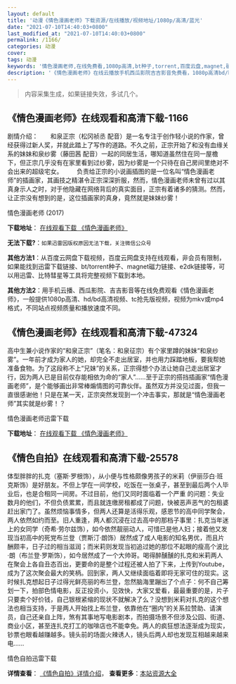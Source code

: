 ```yaml
---
layout: default
title: '动漫《情色漫画老师》下载资源/在线播放/视频地址/1080p/高清/蓝光'
date: "2021-07-10T14:40:03+0800"
last_modified_at: "2021-07-10T14:40:03+0800"
permalink: /1166/
categories: 动漫
cover:
tags: 动漫
keywords: '情色漫画老师,在线免费看,1080p高清,bt种子,torrent,百度云盘,magnet,磁力链,迅雷下载资源'
description: '《情色漫画老师》在线云播放手机西瓜影院吉吉影音免费看，1080p高清bd/hd未删减完整版和tc抢先枪版，mkv/mp4格式，附带bt/torrent种子、magnet/磁力链、百度云盘、网盘资源迅雷下载链接'
---
```


>内容采集生成，如果链接失效，多试几个。


## 《情色漫画老师》在线观看和高清下载-1166

剧情介绍：　　和泉正宗（松冈祯丞 配音）是一名专注于创作轻小说的作家，曾经获得过新人奖，并就此踏上了写作的道路。不久之前，正宗开始了和没有血缘关系的妹妹和泉纱雾（藤田茜 配音）一起的同居生活，哪知道虽然住在同一屋檐下，但正宗几乎没有在家里看到过纱雾，因为纱雾是一个只待在自己房间里绝对不会出来的超级宅女。 　　负责给正宗的小说画插图的是一位名叫“情色漫画老师”的插画家，其画技之精湛令正宗深深折服，然而，情色漫画老师未曾有过以其真身示人之时，对于他隐藏在网络背后的真实面目，正宗有着诸多的猜测。然而，让正宗没有想到的是，这位插画家的真身，竟然就是妹妹纱雾！


情色漫画老师 (2017)

**下载地址**： [在线观看下载 《情色漫画老师》](https://www.btbtdy.me/btdy/dy10632.html) 


**无法下载?**：`如果迅雷因版权原因无法下载，关注微信公众号 `

**其他方法1**：从百度云网盘下载视频，百度云网盘支持在线观看，非会员有限制，如果能找到迅雷下载链接、bt/torrent种子、magnet磁力链接、e2dk链接等，可以用迅雷、比特彗星等工具将完整视频下载到本地。

**其他方法2**：用手机云播、西瓜影院、吉吉影音等在线免费观看《情色漫画老师》，一般提供1080p高清、hd/bd高清视频、tc抢先版视频，视频为mkv或mp4格式，不同站点视频质量和播放速度不同。


## 《情色漫画老师》在线观看和高清下载-47324

高中生兼小说作家的“和泉正宗”（笔名：和泉征宗）有个家里蹲的妹妹“和泉纱雾”。一年前才成为家人的她，却完全不走出居室，并也用力踩踏地板，要我帮她准备食物。为了这段称不上“兄妹”的关系，正宗得想个办法让她自己走出居室才行，因为两人已是目前仅存能相依为命的“家人”……至于正宗的搭挡插画家“情色漫画老师”，是个能够画出非常棒煽情图的可靠伙伴。虽然双方并没见过面，但我一直很感谢他！只是在某一天，正宗突然发现到一个冲击事实，那就是“情色漫画老师”其实就是纱雾！？


情色漫画老师迅雷下载

**下载地址**： [在线观看下载 《情色漫画老师》](https://www.993dy.com//vod-detail-id-25963.html) 


## 《情色自拍》在线观看和高清下载-25578

体型胖胖的扎克（塞斯·罗根饰），从小便与性格颇像男孩子的米莉（伊丽莎白&middot;班克斯饰）是好朋友。不但上学在一间学校，吃饭在一张桌子，甚至到最后两个人毕业后，也是合租同一间房。不过目前，他们又同时面临着一个严重 的问题：失业数月的他们，不但负债累累，而且就连缴房租都成了问题，快被恶声恶气的包租婆赶出家门了。虽然烦恼事情多，但两人还算是活得乐观，感恩节的高中同学聚会，两人依然如约而至。旧人重逢，两人都沉浸在过去高中的那档子事里：扎克当年迷上的女同学（奇希·劳尔兹饰），如今依然靓丽动人，可惜已是他人妇；接着他又发现当初高中的死党布兰登（贾斯汀·朗饰）居然成了成人电影的知名男优，而且片酬颇丰，日子过的相当滋润；而米莉则发现当初追过她的那位不起眼的瘦高个波比&middot;朗（布兰登&middot;罗斯饰），如今居然成了一个大帅哥。喝得醉醺醺的扎克和米莉两人在聚会上各自丑态百出，更要命的是整个过程还被人拍了下来，上传到Youtube，成为了这次聚会最大的笑柄。回到家，两人又继续面临着即将无家可住的现实。这时候扎克想起日子过得光鲜亮丽的布兰登，忽然脑海里蹦出了个点子：何不自己筹划一下，拍部色情电影，反正投资小，见效快，大家又爱看，最最重要的是，片子只要卖个好价钱，自己银根紧缩的现状不就解决了么？没想到米莉对扎克的这个想法也相当支持，于是两人开始找上布兰登，依靠他在&ldquo;圈内”的关系拉赞助、请演员，自己还亲自上阵，煞有其事地写电影剧本，而拍摄场景不但涉及公园、街道、商业小区，甚至连扎克打工的咖啡店也不能幸免。两人的疯狂想法逐渐成为现实，钞票也眼看越赚越多。镜头前的场面火辣诱人，镜头后两人却也发现互相越来越来电……


情色自拍迅雷下载

**详情查看**： [《情色自拍》详情介绍](/movie/25578/)， **查看更多**：[本站资源大全](/movie/t/all/)

